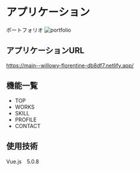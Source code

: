 # アプリケーション
ポートフォリオ
![portfolio](https://github.com/domaeyoshihiro/portfolio/assets/110466543/15c9c605-e068-433b-a18f-a025e248aad6)

## アプリケーションURL
https://main--willowy-florentine-db8df7.netlify.app/

## 機能一覧
- TOP
- WORKS
- SKILL
- PROFILE
- CONTACT

## 使用技術
Vue.js　5.0.8
